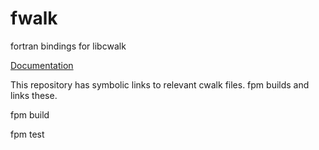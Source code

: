 # fwalk
fortran bindings for libcwalk

[Documentation](https://github.com/likle/cwalk)

This repository has symbolic links to relevant cwalk files. fpm builds and links these.

fpm build

fpm test
